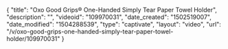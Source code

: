 {
    "title": "Oxo Good Grips&reg; One-Handed Simply Tear Paper Towel Holder",
    "description": "",
    "videoid": "109970031",
    "date_created": "1502519007",
    "date_modified": "1504288539",
    "type": "captivate",
    "layout": "video",
    "url": "\/v\/oxo-good-grips-one-handed-simply-tear-paper-towel-holder\/109970031"
}
